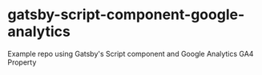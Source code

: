 # gatsby-script-component-google-analytics
Example repo using Gatsby's Script component and Google Analytics GA4 Property
